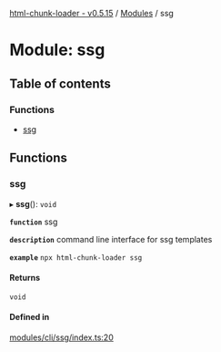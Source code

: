 [html-chunk-loader - v0.5.15](../README.md) / [Modules](../modules.md) / ssg

# Module: ssg

## Table of contents

### Functions

- [ssg](ssg.md#ssg)

## Functions

### ssg

▸ **ssg**(): `void`

**`function`** ssg

**`description`** command line interface for ssg templates

**`example`**
```npx html-chunk-loader ssg```

#### Returns

`void`

#### Defined in

[modules/cli/ssg/index.ts:20](https://github.com/abschill/html-chunk-loader/blob/b0e9007/src/modules/cli/ssg/index.ts#L20)

